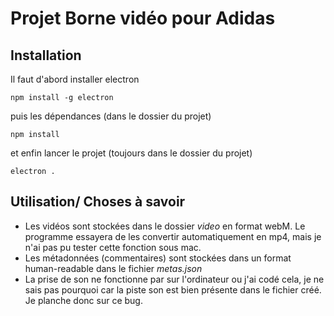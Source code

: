# Projet Borne vidéo pour Adidas
## Installation
Il faut d'abord installer electron

    npm install -g electron 

puis les dépendances (dans le dossier du projet)

    npm install

et enfin lancer le projet (toujours dans le dossier du projet)

    electron .
  
## Utilisation/ Choses à savoir

* Les vidéos sont stockées dans le dossier *video* en format webM. Le programme essayera de les convertir automatiquement en mp4,
mais je n'ai pas pu tester cette fonction sous mac.  
* Les métadonnées (commentaires) sont stockées dans un format human-readable dans le fichier *metas.json* 
* La prise de son ne fonctionne par sur l'ordinateur ou j'ai codé cela, je ne sais pas pourquoi car la piste son est bien présente
dans le fichier créé. Je planche donc sur ce bug.

